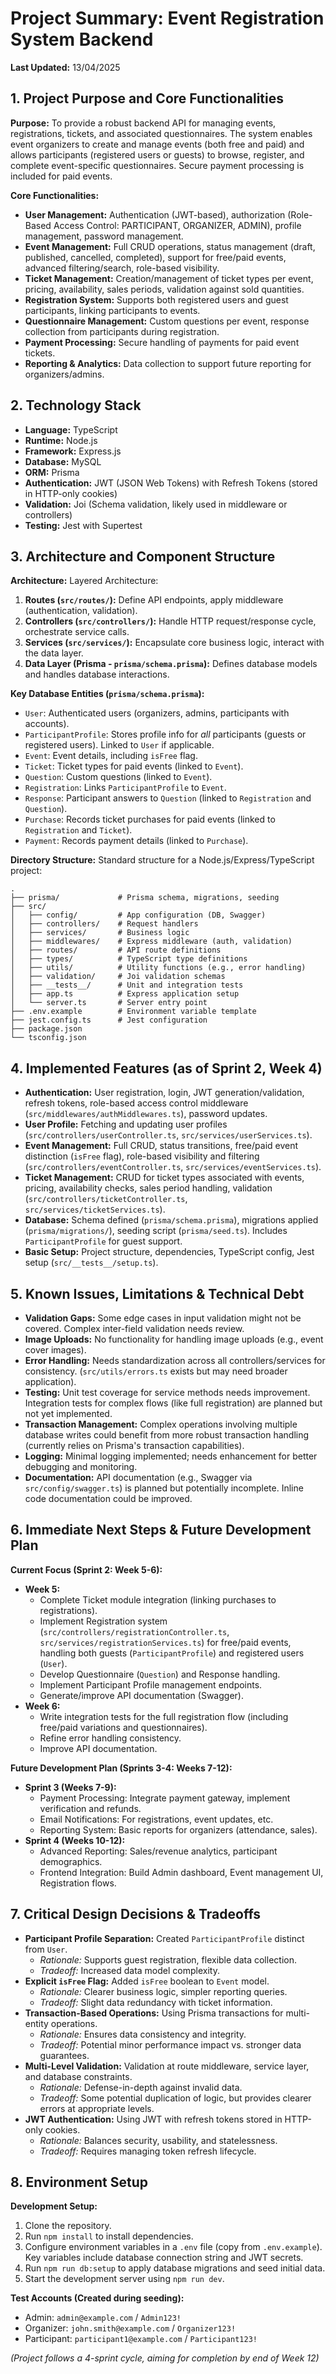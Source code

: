 # Project Summary: Event Registration System Backend

**Last Updated:** 13/04/2025

## 1. Project Purpose and Core Functionalities

**Purpose:**
To provide a robust backend API for managing events, registrations, tickets, and associated questionnaires. The system enables event organizers to create and manage events (both free and paid) and allows participants (registered users or guests) to browse, register, and complete event-specific questionnaires. Secure payment processing is included for paid events.

**Core Functionalities:**
*   **User Management:** Authentication (JWT-based), authorization (Role-Based Access Control: PARTICIPANT, ORGANIZER, ADMIN), profile management, password management.
*   **Event Management:** Full CRUD operations, status management (draft, published, cancelled, completed), support for free/paid events, advanced filtering/search, role-based visibility.
*   **Ticket Management:** Creation/management of ticket types per event, pricing, availability, sales periods, validation against sold quantities.
*   **Registration System:** Supports both registered users and guest participants, linking participants to events.
*   **Questionnaire Management:** Custom questions per event, response collection from participants during registration.
*   **Payment Processing:** Secure handling of payments for paid event tickets.
*   **Reporting & Analytics:** Data collection to support future reporting for organizers/admins.

## 2. Technology Stack

*   **Language:** TypeScript
*   **Runtime:** Node.js
*   **Framework:** Express.js
*   **Database:** MySQL
*   **ORM:** Prisma
*   **Authentication:** JWT (JSON Web Tokens) with Refresh Tokens (stored in HTTP-only cookies)
*   **Validation:** Joi (Schema validation, likely used in middleware or controllers)
*   **Testing:** Jest with Supertest

## 3. Architecture and Component Structure

**Architecture:**
Layered Architecture:
1.  **Routes (`src/routes/`):** Define API endpoints, apply middleware (authentication, validation).
2.  **Controllers (`src/controllers/`):** Handle HTTP request/response cycle, orchestrate service calls.
3.  **Services (`src/services/`):** Encapsulate core business logic, interact with the data layer.
4.  **Data Layer (Prisma - `prisma/schema.prisma`):** Defines database models and handles database interactions.

**Key Database Entities (`prisma/schema.prisma`):**
*   `User`: Authenticated users (organizers, admins, participants with accounts).
*   `ParticipantProfile`: Stores profile info for *all* participants (guests or registered users). Linked to `User` if applicable.
*   `Event`: Event details, including `isFree` flag.
*   `Ticket`: Ticket types for paid events (linked to `Event`).
*   `Question`: Custom questions (linked to `Event`).
*   `Registration`: Links `ParticipantProfile` to `Event`.
*   `Response`: Participant answers to `Question` (linked to `Registration` and `Question`).
*   `Purchase`: Records ticket purchases for paid events (linked to `Registration` and `Ticket`).
*   `Payment`: Records payment details (linked to `Purchase`).

**Directory Structure:**
Standard structure for a Node.js/Express/TypeScript project:
```
.
├── prisma/             # Prisma schema, migrations, seeding
├── src/
│   ├── config/         # App configuration (DB, Swagger)
│   ├── controllers/    # Request handlers
│   ├── services/       # Business logic
│   ├── middlewares/    # Express middleware (auth, validation)
│   ├── routes/         # API route definitions
│   ├── types/          # TypeScript type definitions
│   ├── utils/          # Utility functions (e.g., error handling)
│   ├── validation/     # Joi validation schemas
│   ├── __tests__/      # Unit and integration tests
│   ├── app.ts          # Express application setup
│   └── server.ts       # Server entry point
├── .env.example        # Environment variable template
├── jest.config.ts      # Jest configuration
├── package.json
└── tsconfig.json
```

## 4. Implemented Features (as of Sprint 2, Week 4)

*   **Authentication:** User registration, login, JWT generation/validation, refresh tokens, role-based access control middleware (`src/middlewares/authMiddlewares.ts`), password updates.
*   **User Profile:** Fetching and updating user profiles (`src/controllers/userController.ts`, `src/services/userServices.ts`).
*   **Event Management:** Full CRUD, status transitions, free/paid event distinction (`isFree` flag), role-based visibility and filtering (`src/controllers/eventController.ts`, `src/services/eventServices.ts`).
*   **Ticket Management:** CRUD for ticket types associated with events, pricing, availability checks, sales period handling, validation (`src/controllers/ticketController.ts`, `src/services/ticketServices.ts`).
*   **Database:** Schema defined (`prisma/schema.prisma`), migrations applied (`prisma/migrations/`), seeding script (`prisma/seed.ts`). Includes `ParticipantProfile` for guest support.
*   **Basic Setup:** Project structure, dependencies, TypeScript config, Jest setup (`src/__tests__/setup.ts`).

## 5. Known Issues, Limitations & Technical Debt

*   **Validation Gaps:** Some edge cases in input validation might not be covered. Complex inter-field validation needs review.
*   **Image Uploads:** No functionality for handling image uploads (e.g., event cover images).
*   **Error Handling:** Needs standardization across all controllers/services for consistency. (`src/utils/errors.ts` exists but may need broader application).
*   **Testing:** Unit test coverage for service methods needs improvement. Integration tests for complex flows (like full registration) are planned but not yet implemented.
*   **Transaction Management:** Complex operations involving multiple database writes could benefit from more robust transaction handling (currently relies on Prisma's transaction capabilities).
*   **Logging:** Minimal logging implemented; needs enhancement for better debugging and monitoring.
*   **Documentation:** API documentation (e.g., Swagger via `src/config/swagger.ts`) is planned but potentially incomplete. Inline code documentation could be improved.

## 6. Immediate Next Steps & Future Development Plan

**Current Focus (Sprint 2: Week 5-6):**
*   **Week 5:**
    *   Complete Ticket module integration (linking purchases to registrations).
    *   Implement Registration system (`src/controllers/registrationController.ts`, `src/services/registrationServices.ts`) for free/paid events, handling both guests (`ParticipantProfile`) and registered users (`User`).
    *   Develop Questionnaire (`Question`) and Response handling.
    *   Implement Participant Profile management endpoints.
    *   Generate/improve API documentation (Swagger).
*   **Week 6:**
    *   Write integration tests for the full registration flow (including free/paid variations and questionnaires).
    *   Refine error handling consistency.
    *   Improve API documentation.

**Future Development Plan (Sprints 3-4: Weeks 7-12):**
*   **Sprint 3 (Weeks 7-9):**
    *   Payment Processing: Integrate payment gateway, implement verification and refunds.
    *   Email Notifications: For registrations, event updates, etc.
    *   Reporting System: Basic reports for organizers (attendance, sales).
*   **Sprint 4 (Weeks 10-12):**
    *   Advanced Reporting: Sales/revenue analytics, participant demographics.
    *   Frontend Integration: Build Admin dashboard, Event management UI, Registration flows.

## 7. Critical Design Decisions & Tradeoffs

*   **Participant Profile Separation:** Created `ParticipantProfile` distinct from `User`.
    *   *Rationale:* Supports guest registration, flexible data collection.
    *   *Tradeoff:* Increased data model complexity.
*   **Explicit `isFree` Flag:** Added `isFree` boolean to `Event` model.
    *   *Rationale:* Clearer business logic, simpler reporting queries.
    *   *Tradeoff:* Slight data redundancy with ticket information.
*   **Transaction-Based Operations:** Using Prisma transactions for multi-entity operations.
    *   *Rationale:* Ensures data consistency and integrity.
    *   *Tradeoff:* Potential minor performance impact vs. stronger data guarantees.
*   **Multi-Level Validation:** Validation at route middleware, service layer, and database constraints.
    *   *Rationale:* Defense-in-depth against invalid data.
    *   *Tradeoff:* Some potential duplication of logic, but provides clearer errors at appropriate levels.
*   **JWT Authentication:** Using JWT with refresh tokens stored in HTTP-only cookies.
    *   *Rationale:* Balances security, usability, and statelessness.
    *   *Tradeoff:* Requires managing token refresh lifecycle.

## 8. Environment Setup

**Development Setup:**
1.  Clone the repository.
2.  Run `npm install` to install dependencies.
3.  Configure environment variables in a `.env` file (copy from `.env.example`). Key variables include database connection string and JWT secrets.
4.  Run `npm run db:setup` to apply database migrations and seed initial data.
5.  Start the development server using `npm run dev`.

**Test Accounts (Created during seeding):**
*   Admin: `admin@example.com` / `Admin123!`
*   Organizer: `john.smith@example.com` / `Organizer123!`
*   Participant: `participant1@example.com` / `Participant123!`

*(Project follows a 4-sprint cycle, aiming for completion by end of Week 12)*
